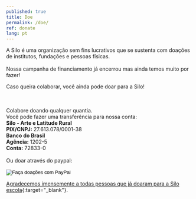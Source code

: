 ```yaml
---
published: true
title: Doe
permalink: /doe/
ref: donate
lang: pt
---
```

A Silo é uma organização sem fins lucrativos que se sustenta com doações de institutos, fundações e pessoas físicas.
<br><br>
Nossa campanha de financiamento já encerrou mas ainda temos muito por fazer!

Caso queira colaborar, você ainda pode doar para a Silo!

<br><br>
Colabore doando qualquer quantia.<br>
Você pode fazer uma transferência para nossa conta:<br>
**Silo - Arte e Latitude Rural**<br>
**PIX/CNPJ:** 27.613.078/0001-38<br>
**Banco do Brasil**<br>
**Agência:** 1202-5<br>
**Conta:** 72833-0<br>
<br>
Ou doar através do paypal:<br>
<div class="footer-line" style="margin-top: 10px;"> 
    <form action="https://www.paypal.com/donate" method="post" target="_top">
    <input type="hidden" name="business" value="contato@silo.org.br" />
    <input type="hidden" name="currency_code" value="BRL" />
    <input type="image" src="https://silo.org.br/media/images/botao_doar.png" border="0" name="submit" title="PayPal - The safer, easier way to pay online!" alt="Faça doações com PayPal" />
    <img alt="" border="0" src="https://www.paypal.com/pt_BR/i/scr/pixel.gif" width="1" height="1" />
    </form>
</div>

[Agradecemos imensemente a todas pessoas que já doaram para a Silo escola](https://silo.org.br/agradecimentos/){:target="_blank"}.
